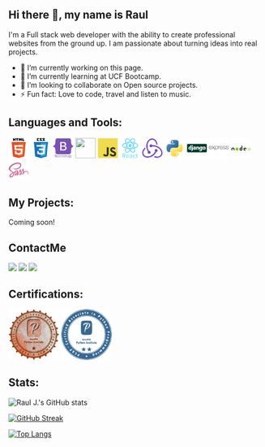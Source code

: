 ## Hi there 👋, my name is Raul

I'm a Full stack web developer with the ability to create professional websites from the ground up. I am passionate about turning ideas into real projects.

- 🔭 I’m currently working on this page. 
- 🌱 I’m currently learning at UCF Bootcamp. 
- 👯 I’m looking to collaborate on Open source projects. 
- ⚡ Fun fact: Love to code, travel and listen to music.

## Languages and Tools:

[<img width="40" height="40" src="https://raw.githubusercontent.com/devicons/devicon/master/icons/html5/html5-original-wordmark.svg"/>](https://www.w3.org/html/)
[<img width="40" height="40" src="https://raw.githubusercontent.com/devicons/devicon/master/icons/css3/css3-original-wordmark.svg"/>](https://www.w3schools.com/css/)
[<img width="40" height="40" src="https://raw.githubusercontent.com/devicons/devicon/master/icons/bootstrap/bootstrap-plain-wordmark.svg"/>](https://getbootstrap.com)
[<img width="40" height="40" src="https://www.vectorlogo.zone/logos/tailwindcss/tailwindcss-icon.svg"/>](https://tailwindcss.com/)
[<img width="40" height="40" src="https://raw.githubusercontent.com/devicons/devicon/master/icons/javascript/javascript-original.svg"/>](https://developer.mozilla.org/en-US/docs/Web/JavaScript)
[<img width="40" height="40" src="https://raw.githubusercontent.com/devicons/devicon/master/icons/react/react-original-wordmark.svg"/>](https://reactjs.org/)
[<img width="40" height="40" src="https://raw.githubusercontent.com/devicons/devicon/master/icons/redux/redux-original.svg"/>](https://redux.js.org)
[<img width="40" height="40" src="https://raw.githubusercontent.com/devicons/devicon/master/icons/python/python-original.svg"/>](https://www.python.org)
[<img width="40" height="40" src="https://raw.githubusercontent.com/devicons/devicon/master/icons/django/django-original.svg"/>](https://www.djangoproject.com/)
[<img width="40" height="40" src="https://raw.githubusercontent.com/devicons/devicon/master/icons/express/express-original-wordmark.svg"/>](https://expressjs.com)
[<img width="40" height="40" src="https://raw.githubusercontent.com/devicons/devicon/master/icons/nodejs/nodejs-original-wordmark.svg"/>](https://nodejs.org)
[<img width="40" height="40" src="https://raw.githubusercontent.com/devicons/devicon/master/icons/sass/sass-original.svg"/>](https://sass-lang.com)


## My Projects:
Coming soon!

## ContactMe
[<img src="https://img.shields.io/badge/LinkedIn-blue?style=for-the-badge&logo=linkedin&logoColor=white"/>](https://www.linkedin.com/in/raul-jimenez-778b2a196/)
[<img src="https://img.shields.io/badge/github-white?style=for-the-badge&logo=github&logoColor=black"/>](https://github.com/jimenezraul)
[<img src="https://img.shields.io/badge/Gmail-white?style=for-the-badge&logo=gmail&logoColor=red"/>](mailto:jimenezraul1981@gmail.com)

## Certifications:

[<img height='100' src="assets/img/pcep-30-01-pcep-certified-entry-level-python-programmer.png"/>](https://www.credly.com/badges/7a168258-69af-453b-b9b2-6c4da247ff4d/public_url)
[<img height='100' src="assets/img/pcap-31-03-pcap-certified-associate-in-python-programming.png"/>](https://www.credly.com/badges/6c67f5dd-8222-4e99-a80c-668e9d845594/public_url)

## Stats:

![Raul J.'s GitHub stats](https://github-readme-stats.vercel.app/api?username=jimenezraul&show_icons=true&theme=radical)

[![GitHub Streak](https://github-readme-streak-stats.herokuapp.com?user=jimenezraul&theme=dark&date_format=M%20j%5B%2C%20Y%5D)](https://git.io/streak-stats)

[![Top Langs](https://github-readme-stats.vercel.app/api/top-langs/?username=jimenezraul&layout=compact&theme=vision-friendly-dark)](https://github.com/anuraghazra/github-readme-stats)